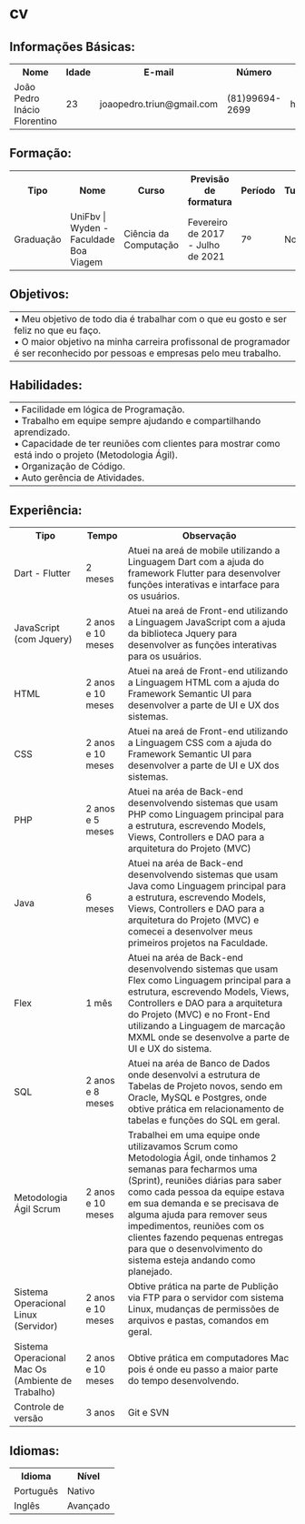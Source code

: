 # cv

Informações Básicas:
-------------------
<table>
<tr>
   <th> 
	Nome
   </th>
   <th> 
	Idade
   </th>
   <th> 
	E-mail
   </th>
   <th> 
	Número
   </th>
   <th> 
	Linkedin
   </th>
</tr>

<tr>
   <td>
	João Pedro Inácio Florentino
   </td>
   <td>
	23
   </td>
   <td>
	joaopedro.triun@gmail.com
   </td>
   <td>
	(81)99694-2699
   </td>
   <td>
	https://www.linkedin.com/in/joaopedroinacio/
   </td>
</tr>

</table>

<table>

Formação:
-------------------
<tr>
   <th> 
	Tipo
   </th>
   <th> 
	Nome
   </th>
   <th> 
	Curso
   </th>
   <th> 
	Previsão de formatura
   </th>
   <th> 
	Período
   </th>
   <th> 
	Turno
   </th>
</tr>

<tr>
   <td>
	Graduação
   </td>
   <td>
	UniFbv | Wyden - Faculdade Boa Viagem
   </td>
   <td>
	Ciência da Computação
   </td>
   <td>
	Fevereiro de 2017 - Julho de 2021
   </td>
   <td>
	7º
   </td>
   <td>
	Noite
   </td>
</tr>

</table>

<table>

Objetivos:
-------------------
<tr>
   <td>
   • Meu objetivo de todo dia é trabalhar com o que eu gosto e ser feliz no que eu faço. <br>
   • O maior objetivo na minha carreira profissonal de programador é ser reconhecido por pessoas e empresas pelo meu trabalho.
   </td>
</tr>

</table>

<table>

Habilidades:
-------------------
<tr>
   <td>
   • Facilidade em lógica de Programação. <br>
   • Trabalho em equipe sempre ajudando e compartilhando aprendizado. <br>
   • Capacidade de ter reuniões com clientes para mostrar como está indo o projeto (Metodologia Ágil). <br>
   • Organização de Código. <br>
   • Auto gerência de Atividades.
   </td>
</tr>

</table>

<table>

Experiência:
-------------------
<tr>
   <th> 
	Tipo
   </th>
   <th> 
	Tempo
   </th>
   <th> 
	Observação
   </th>
</tr>

<tr>
   <td>
	Dart - Flutter
   </td>
   <td>
	2 meses
   </td>
   <td>
	Atuei na areá de mobile utilizando a Linguagem Dart com a ajuda do framework Flutter para desenvolver funções 		interativas e intarface para os usuários.
   </td>
</tr>

<tr>
   <td>
	JavaScript (com Jquery)
   </td>
   <td>
	2 anos e 10 meses
   </td>
   <td>
	Atuei na areá de Front-end utilizando a Linguagem JavaScript com a ajuda da biblioteca Jquery para desenvolver as funções 		interativas para os usuários.
   </td>
</tr>

<tr>
   <td>
	HTML
   </td>
   <td>
	2 anos e 10 meses
   </td>
   <td>
	Atuei na areá de Front-end utilizando a Linguagem HTML com a ajuda do Framework Semantic UI para desenvolver a parte de UI e UX 	dos sistemas.
   </td>
</tr>

<tr>
   <td>
	CSS
   </td>
   <td>
	2 anos e 10 meses
   </td>
   <td>
	Atuei na areá de Front-end utilizando a Linguagem CSS com a ajuda do Framework Semantic UI para desenvolver a parte de UI e UX 		dos sistemas.
   </td>
</tr>

<tr>
   <td>
	PHP
   </td>
   <td>
	2 anos e 5 meses
   </td>
   <td>
	Atuei na aréa de Back-end desenvolvendo sistemas que usam PHP como Linguagem principal para a estrutura, escrevendo Models, 		Views, Controllers e DAO para a arquitetura do Projeto (MVC)
   </td>
</tr>

<tr>
   <td>
	Java
   </td>
   <td>
	6 meses
   </td>
   <td>
	Atuei na aréa de Back-end desenvolvendo sistemas que usam Java como Linguagem principal para a estrutura, escrevendo Models, 		Views, Controllers e DAO para a arquitetura do Projeto (MVC) e comecei a desenvolver meus primeiros projetos na Faculdade.
   </td>
</tr>

<tr>
   <td>
	Flex
   </td>
   <td>
	1 mês
   </td>
   <td>
	Atuei na aréa de Back-end desenvolvendo sistemas que usam Flex como Linguagem principal para a estrutura, escrevendo Models, 		Views, Controllers e DAO para a arquitetura do Projeto (MVC) e no Front-End utilizando a Linguagem de marcação MXML onde se 		desenvolve a parte de UI e UX do sistema.
   </td>
</tr>

<tr>
   <td>
	SQL
   </td>
   <td>
	2 anos e 8 meses
   </td>
   <td>
	Atuei na aréa de Banco de Dados onde desenvolvi a estrutura de Tabelas de Projeto novos, sendo em Oracle, MySQL e Postgres, onde obtive prática em relacionamento de tabelas e funções do SQL em geral.
   </td>
</tr>

<tr>
   <td>
	Metodologia Ágil Scrum
   </td>
   <td>
	2 anos e 10 meses
   </td>
   <td>
	Trabalhei em uma equipe onde utilizavamos Scrum como Metodologia Ágil, onde tinhamos 2 semanas para fecharmos uma (Sprint), 		reuniões diárias para saber como cada pessoa da equipe estava em sua demanda e se precisava de alguma ajuda para remover seus 		impedimentos, reuniões com os clientes fazendo pequenas entregas para que o desenvolvimento do sistema esteja andando como 		planejado.
   </td>
</tr>

<tr>
   <td>
	Sistema Operacional Linux (Servidor)
   </td>
   <td>
	2 anos e 10 meses
   </td>
   <td>
	Obtive prática na parte de Publição via FTP para o servidor com sistema Linux, mudanças de permissões de arquivos e pastas, 		comandos em geral.
   </td>
</tr>

<tr>
   <td>
	Sistema Operacional Mac Os (Ambiente de Trabalho)
   </td>
   <td>
	2 anos e 10 meses
   </td>
   <td>
	Obtive prática em computadores Mac pois é onde eu passo a maior parte do tempo desenvolvendo.
   </td>
</tr>

<tr>
   <td>
	Controle de versão
   </td>
   <td>
	3 anos
   </td>
   <td>
	Git e SVN
   </td>
</tr>

</table>

<table>

Idiomas:
-------------------
<tr>
   <th> 
	Idioma
   </th>
   <th> 
	Nível
   </th>
</tr>

<tr>
   <td>
	Português
   </td>
   <td>
	Nativo
   </td>
</tr>
<tr>
   <td>
	Inglês
   </td>
   <td>
	Avançado
   </td>
</tr>

</table>
